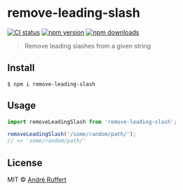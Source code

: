 # remove-leading-slash

[![CI status](https://github.com/andreruffert/remove-leading-slash/workflows/CI/badge.svg)](https://github.com/andreruffert/remove-leading-slash/actions/workflows/ci.yml)
[![npm version](https://img.shields.io/npm/v/remove-leading-slash.svg)](https://www.npmjs.com/package/remove-leading-slash) 
[![npm downloads](https://img.shields.io/npm/dm/remove-leading-slash?logo=npm)](https://www.npmjs.com/package/remove-leading-slash)

> Remove leading slashes from a given string

## Install

```console
$ npm i remove-leading-slash
```

## Usage

```js
import removeLeadingSlash from 'remove-leading-slash';

removeLeadingSlash('/some/random/path/');
// => 'some/random/path/'
```

## License

MIT © [André Ruffert](http://andreruffert.com)
